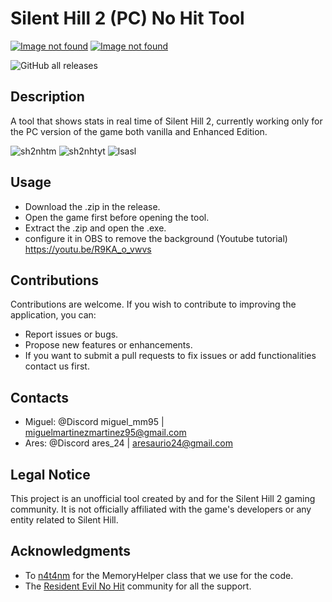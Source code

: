 # Silent Hill 2 (PC) No Hit Tool
[![Image not found](https://img.shields.io/badge/Download%20the%20latest%20version%20here-limegreen?style=for-the-badge)](https://github.com/miguelmm95/Silent-Hill-2-NHT-minimalist/releases/tag/Tools)
[![Image not found](https://img.shields.io/badge/YouTube%20tutorial%20-red?style=for-the-badge)](https://www.youtube.com/watch?v=R9KA_o_vwvs)

![GitHub all releases](https://img.shields.io/github/downloads/miguelmm95/Silent-Hill-2-NHT-minimalist/total?style=for-the-badge&color=blue)
## **Description**

A tool that shows stats in real time of Silent Hill 2, currently working only for the PC version of the game both vanilla and Enhanced Edition.

![sh2nhtm](https://github.com/miguelmm95/Silent-Hill-2-NHT-minimalist/assets/86203793/fed5f078-548b-4e1f-9ea2-f28f66b5d8f5) ![sh2nhtyt](https://github.com/miguelmm95/Silent-Hill-2-NHT-minimalist/assets/86203793/7eab8ebf-31d6-4e03-a205-2b0de940d640) ![lsasl](https://github.com/miguelmm95/Silent-Hill-2-NHT-minimalist/assets/86203793/331023e1-4361-4382-982c-fe37d0f31b1b)

## **Usage**

- Download the .zip in the release.
- Open the game first before opening the tool.
- Extract the .zip and open the .exe.
- configure it in OBS to remove the background (Youtube tutorial) https://youtu.be/R9KA_o_vwvs

## **Contributions**

Contributions are welcome. If you wish to contribute to improving the application, you can:

- Report issues or bugs.
- Propose new features or enhancements.
- If you want to submit a pull requests to fix issues or add functionalities contact us first.

## **Contacts**

- Miguel: @Discord miguel_mm95 | miguelmartinezmartinez95@gmail.com
- Ares: @Discord ares_24 | aresaurio24@gmail.com

## **Legal Notice**

This project is an unofficial tool created by and for the Silent Hill 2 gaming community. It is not officially affiliated with the game's developers or any entity related to Silent Hill.

## **Acknowledgments**

- To [n4t4nm](https://n4t4nm.github.io) for the MemoryHelper class that we use for the code.
- The [Resident Evil No Hit](https://discord.gg/hJHeYtHKsQ) community for all the support.
